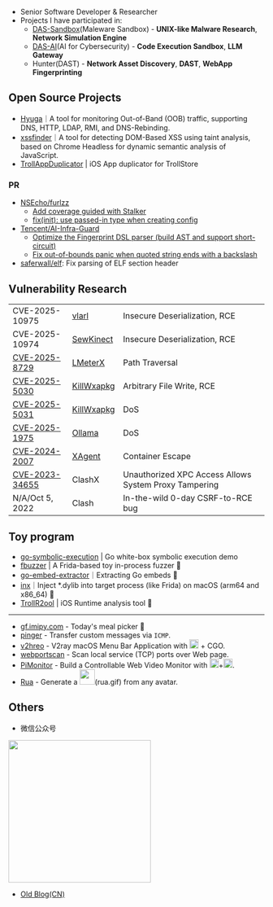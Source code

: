 - Senior Software Developer & Researcher
- Projects I have participated in:
  - [DAS-Sandbox](https://sandbox.dbappsecurity.com.cn/)(Maleware Sandbox) - **UNIX-like Malware Research**, **Network Simulation Engine**
  - [DAS-AI](https://das-ai.com/)(AI for Cybersecurity) - **Code Execution Sandbox**, **LLM Gateway**
  - Hunter(DAST) - **Network Asset Discovery**, **DAST**, **WebApp Fingerprinting**

## Open Source Projects

- [Hyuga](https://github.com/ac0d3r/Hyuga)｜A tool for monitoring Out-of-Band (OOB) traffic, supporting DNS, HTTP, LDAP, RMI, and DNS-Rebinding.
- [xssfinder](https://github.com/ac0d3r/xssfinder)｜A tool for detecting DOM-Based XSS using taint analysis, based on Chrome Headless for dynamic semantic analysis of JavaScript.
- [TrollAppDuplicator](https://github.com/BreakOnCrash/TrollAppDuplicator) | iOS App duplicator for TrollStore

### PR
- [NSEcho/furlzz](https://github.com/NSEcho/furlzz)
  - [Add coverage guided with Stalker](https://github.com/NSEcho/furlzz/pull/53)
  - [fix(init): use passed-in type when creating config](https://github.com/NSEcho/furlzz/pull/52)
- [Tencent/AI-Infra-Guard](https://github.com/Tencent/AI-Infra-Guard)
  - [Optimize the Fingerprint DSL parser (build AST and support short-circuit)](https://github.com/Tencent/AI-Infra-Guard/pull/20)
  - [Fix out-of-bounds panic when quoted string ends with a backslash](https://github.com/Tencent/AI-Infra-Guard/pull/27)
- [saferwall/elf](https://github.com/saferwall/elf/pull/4): Fix parsing of ELF section header

## Vulnerability Research
<table>
  <tr>
    <td>CVE-2025-10975</td>
    <td><a href="https://github.com/GuanxingLu/vlarl">vlarl</a></td>
    <td>Insecure Deserialization, RCE</td>
  </tr>
  <tr>
    <td>CVE-2025-10974</td>
    <td><a href="https://github.com/giantspatula/SewKinect">SewKinect</a></td>
    <td>Insecure Deserialization, RCE</td>
  </tr>
  <tr>
    <td><a href="https://github.com/advisories/GHSA-3x36-997r-xj57">CVE-2025-8729</a></td>
    <td><a href="https://github.com/MigoXLab/LMeterX">LMeterX</a></td>
    <td>Path Traversal</td>
  </tr>
  <tr>
    <td><a href="https://github.com/advisories/GHSA-w6p4-84vc-qc2w">CVE-2025-5030</a></td>
    <td><a href="https://github.com/Ackites/KillWxapkg">KillWxapkg</a></td>
    <td>Arbitrary File Write, RCE</td>
  </tr>
  <tr>
    <td><a href="https://github.com/advisories/GHSA-pqqp-7cp8-vxvf">CVE-2025-5031</a></td>
    <td><a href="https://github.com/Ackites/KillWxapkg">KillWxapkg</a></td>
    <td>DoS</td>
  </tr>
  <tr>
    <td><a href="https://huntr.com/bounties/921ba5d4-f1d0-4c66-9764-4f72dffe7acd">CVE-2025-1975</a></td>
    <td><a href="https://github.com/ollama/ollama">Ollama</a></td>
    <td>DoS</td>
  </tr>
  <tr>
    <td><a href="https://github.com/advisories/GHSA-wq2q-fqq7-mgvw">CVE-2024-2007</a></td>
    <td><a href="https://github.com/OpenBMB/XAgent">XAgent</a></td>
    <td>Container Escape</td>
  </tr>
  <tr>
    <td><a href="https://tttang.com/archive/1904/">CVE-2023-34655</a></td>
    <td>ClashX</td>
    <td>Unauthorized XPC Access Allows System Proxy Tampering</td>
  </tr>
  <tr>
    <td>N/A/Oct 5, 2022</td>
    <td>Clash</td>
    <td>In-the-wild 0-day CSRF-to-RCE bug</td>
  </tr>
</table>

## Toy program
- [go-symbolic-execution](https://github.com/BreakOnCrash/go-symbolic-execution) | Go white-box symbolic execution demo
- [fbuzzer](https://github.com/BreakOnCrash/fbuzzer) | A Frida-based toy in-process fuzzer 📣
- [go-embed-extractor](https://github.com/BreakOnCrash/go-embed-extractor)｜Extracting Go embeds 💽
- [inx](https://github.com/BreakOnCrash/inx)｜Inject *.dylib into target process (like Frida) on macOS (arm64 and x86_64) 💉
- [TrollR2ool](https://github.com/BreakOnCrash/TrollR2ool) | iOS Runtime analysis tool 🧌
---
- [gf.imipy.com](https://gf.imipy.com/) - Today's meal picker 🥣
- [pinger](https://github.com/ac0d3r/pingser) - Transfer custom messages via `ICMP`.
- [v2hreo](https://github.com/ac0d3r/v2hreo) - V2ray macOS Menu Bar Application with <img src="https://img.shields.io/badge/-292e33?logo=swift" height="18"> + CGO.
- [webportscan](https://github.com/ac0d3r/webportscan) - Scan local service (TCP) ports over Web page.
- [PiMonitor](https://github.com/ac0d3r/PiMonitor) - Build a Controllable Web Video Monitor with <img src="https://img.shields.io/badge/-292e33?logo=go" height="18">+<img src="https://img.shields.io/badge/4b-292e33?logo=raspberry-pi" height="18">.
- [Rua](https://github.com/ac0d3r/nicu?tab=readme-ov-file#rua) - Generate a <img src="https://user-images.githubusercontent.com/26270009/149051761-21e0e181-534d-458a-ad63-5c8963eda447.gif" height="30">(rua.gif) from any avatar.

## Others
- 微信公众号

<img src="https://github.com/user-attachments/assets/049439af-4a86-4106-abad-b438b21175d5" width=280>

- [Old Blog(CN)](https://ac0d3r.notion.site/zznQ-4b2780d3bf864ab3bee6044612f6e631)
